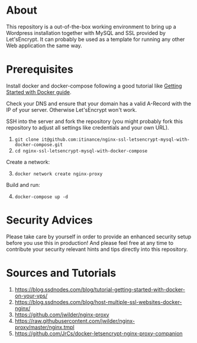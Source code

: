 # About

This repository is a out-of-the-box working environment to bring up a Wordpress installation together with MySQL and SSL provided by Let'sEncrypt.
It can probably be used as a template for running any other Web application the same way.   

# Prerequisites

Install docker and docker-compose following a good tutorial like [ Getting Started with Docker guide](https://blog.ssdnodes.com/blog/tutorial-getting-started-with-docker-on-your-vps/).

Check your DNS and ensure that your domain has a valid A-Record with the IP of your server. Otherwise Let'sEncrypt won't work. 

SSH into the server and fork the repository (you might probably fork this repository to adjust all settings like credentials and your own URL).

1. `git clone it@github.com:itinance/nginx-ssl-letsencrypt-mysql-with-docker-compose.git`
2. `cd nginx-ssl-letsencrypt-mysql-with-docker-compose`

Create a network:

3. `docker network create nginx-proxy` 

Build and run:

4. `docker-compose up -d`

# Security Advices

Please take care by yourself in order to provide an enhanced security setup before you use this in production!
And please feel free at any time to contribute your security relevant hints and tips directly into this repository.

# Sources and Tutorials

1. https://blog.ssdnodes.com/blog/tutorial-getting-started-with-docker-on-your-vps/
2. https://blog.ssdnodes.com/blog/host-multiple-ssl-websites-docker-nginx/
3. https://github.com/jwilder/nginx-proxy
4. https://raw.githubusercontent.com/jwilder/nginx-proxy/master/nginx.tmpl
5. https://github.com/JrCs/docker-letsencrypt-nginx-proxy-companion
